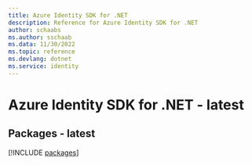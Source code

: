 ```yaml
---
title: Azure Identity SDK for .NET
description: Reference for Azure Identity SDK for .NET
author: schaabs
ms.author: sschaab
ms.data: 11/30/2022
ms.topic: reference
ms.devlang: dotnet
ms.service: identity
---
```

# Azure Identity SDK for .NET - latest
## Packages - latest
[!INCLUDE [packages](identity-index.md)]